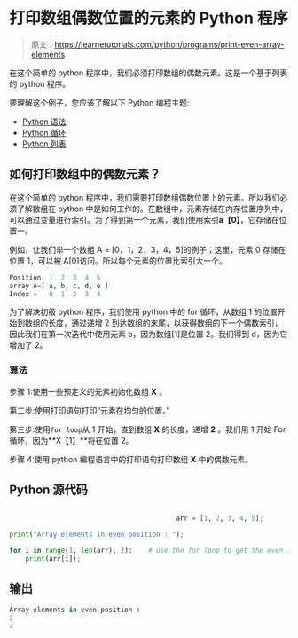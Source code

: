 # 打印数组偶数位置的元素的 Python 程序

> 原文：<https://learnetutorials.com/python/programs/print-even-array-elements>

在这个简单的 python 程序中，我们必须打印数组的偶数元素。这是一个基于列表的 python 程序。

要理解这个例子，您应该了解以下 Python 编程主题:

*   [Python 语法](../../python/syntax-comments "Python Syntax")
*   [Python 循环](../../python/python-loop-tutorials "Loops in Python")
*   [Python 列表](../../python/python-lists "Python list or array")

## 如何打印数组中的偶数元素？

在这个简单的 python 程序中，我们需要打印数组偶数位置上的元素。所以我们必须了解数组在 python 中是如何工作的。在数组中，元素存储在内存位置序列中，可以通过变量进行索引。为了得到第一个元素，我们使用索引**a【0】**，它存储在位置一。

例如，让我们举一个数组 A = [0，1，2，3，4，5]的例子；这里，元素 0 存储在位置 1，可以被 A[0]访问。所以每个元素的位置比索引大一个。

```py
Position  1  2  3  4  5
array A=[ a, b, c, d, e ]
Index =   0  1  2  3  4 

```

为了解决初级 python 程序，我们使用 python 中的 for 循环，从数组 1 的位置开始到数组的长度，通过递增 2 到达数组的末尾，以获得数组的下一个偶数索引，因此我们在第一次迭代中使用元素 b，因为数组[1]是位置 2。我们得到 d，因为它增加了 2。

### 算法

步骤 1:使用一些预定义的元素初始化数组 **X** 。

第二步:使用打印语句打印“元素在均匀的位置。”

第三步:使用`for loop`从 1 开始，直到数组 **X** 的长度，递增 **2** 。我们用 1 开始 For 循环，因为**X【1】**将在位置 2。

步骤 4:使用 python 编程语言中的打印语句打印数组 **X** 中的偶数元素。

## Python 源代码

```py

                                          arr = [1, 2, 3, 4, 5];     

print("Array elements in even position : ");    

for i in range(1, len(arr), 2):    # use the for loop to get the even index position elements. 
    print(arr[i]); 

```

## 输出

```py
Array elements in even position : 
2
4
```